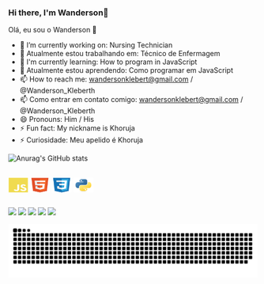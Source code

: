 ### Hi there, I'm Wanderson👋
Olá, eu sou o Wanderson 👋

- 🔭 I’m currently working on: Nursing Technician
- 🔭 Atualmente estou trabalhando em: Técnico de Enfermagem
- 🌱 I'm currently learning: How to program in JavaScript
- 🌱 Atualmente estou aprendendo: Como programar em JavaScript
- 📫 How to reach me: wandersonklebert@gmail.com / @Wanderson_Kleberth
- 📫 Como entrar em contato comigo: wandersonklebert@gmail.com / @Wanderson_Kleberth
- 😄 Pronouns: Him / His
- ⚡ Fun fact: My nickname is Khoruja
- ⚡ Curiosidade: Meu apelido é Khoruja
 
 ![Anurag's GitHub stats](https://github-readme-stats.vercel.app/api?username=WandersonKleberth&show_icons=true&theme=transparent)
  
  <div style="display: inline_block"><br>
    <img align="center" alt="Khoruja-Js" height="30" width="40" src="https://raw.githubusercontent.com/devicons/devicon/master/icons/javascript/javascript-plain.svg">
    <img align="center" alt="Khoruja-HTML" height="30" width="40" src="https://raw.githubusercontent.com/devicons/devicon/master/icons/html5/html5-original.svg">
    <img align="center" alt="Khoruja-CSS" height="30" width="40" src="https://raw.githubusercontent.com/devicons/devicon/master/icons/css3/css3-original.svg">
    <img align="center" alt="Khoruja-Python" height="30" width="40" src="https://raw.githubusercontent.com/devicons/devicon/master/icons/python/python-original.svg">
  </div>
  
  ##
 
<div> 
  <a href="https://instagram.com/Wanderson_Kleberth" target="_blank"><img src="https://img.shields.io/badge/-Instagram-%23E4405F?style=for-the-badge&logo=instagram&logoColor=white" target="_blank"></a>
 	<a href="https://www.twitch.tv/" target="_blank"><img src="https://img.shields.io/badge/Twitch-9146FF?style=for-the-badge&logo=twitch&logoColor=white" target="_blank"></a>
 <a href="https://discord.gg/229052006516391936" target="_blank"><img src="https://img.shields.io/badge/Discord-7289DA?style=for-the-badge&logo=discord&logoColor=white" target="_blank"></a> 
  <a href = "mailto:wandersonklebert@gmail.com"><img src="https://img.shields.io/badge/-Gmail-%23333?style=for-the-badge&logo=gmail&logoColor=white" target="_blank"></a>
  <a href="https://www.linkedin.com/in/" target="_blank"><img src="https://img.shields.io/badge/-LinkedIn-%230077B5?style=for-the-badge&logo=linkedin&logoColor=white" target="_blank"></a> 
 
 ![Snake animation](https://github.com/ellen2121/ellen2121/blob/output/github-contribution-grid-snake.svg)
 
</div>
